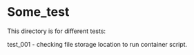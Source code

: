 # Some_test
This directory is for different tests:

test_001 - checking file storage location to run container script.
